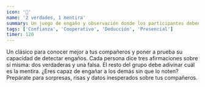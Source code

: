 ```yaml
---
icon: '🤥'
name: '2 verdades, 1 mentira'
summary: Un juego de engaño y observación donde los participantes deben descubrir cuál de tres afirmaciones es falsa.
tags: ['Confianza', 'Cooperativo', 'Deducción', 'Presencial']
timer: 120
---
```


Un clásico para conocer mejor a tus compañeros y poner a prueba su capacidad de
detectar engaños. Cada persona dice tres afirmaciones sobre sí misma: dos
verdaderas y una falsa. El resto del grupo debe adivinar cuál es la mentira.
¿Eres capaz de engañar a los demás sin que lo noten? Prepárate para sorpresas,
risas y datos inesperados sobre tus compañeros.

